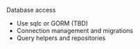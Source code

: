Database access

- Use sqlc or GORM (TBD)
- Connection management and migrations
- Query helpers and repositories

